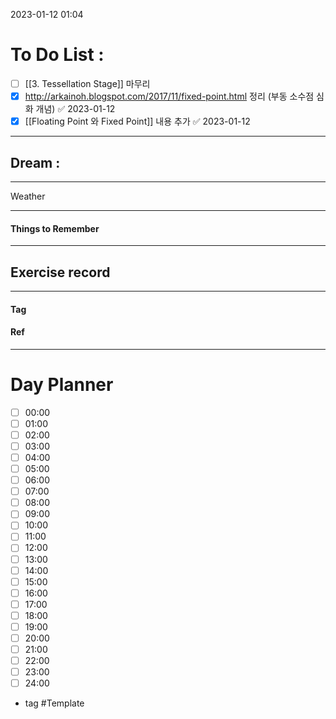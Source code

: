 2023-01-12 01:04

# To Do List :

- [ ] [[3. Tessellation Stage]] 마무리
- [x] http://arkainoh.blogspot.com/2017/11/fixed-point.html 정리 (부동 소수점 심화 개념) ✅ 2023-01-12
- [x] [[Floating Point 와 Fixed Point]] 내용 추가 ✅ 2023-01-12

---

## Dream :

---

Weather

---

#### Things to Remember

---

## Exercise record
---

#### Tag

#### Ref

---

# Day Planner

- [ ] 00:00 
- [ ] 01:00 
- [ ] 02:00 
- [ ] 03:00
- [ ] 04:00
- [ ] 05:00
- [ ] 06:00 
- [ ] 07:00 
- [ ] 08:00 
- [ ] 09:00 
- [ ] 10:00 
- [ ] 11:00 
- [ ] 12:00 
- [ ] 13:00 
- [ ] 14:00 
- [ ] 15:00 
- [ ] 16:00 
- [ ] 17:00 
- [ ] 18:00 
- [ ] 19:00 
- [ ] 20:00 
- [ ] 21:00 
- [ ] 22:00 
- [ ] 23:00 
- [ ] 24:00 

- tag
#Template